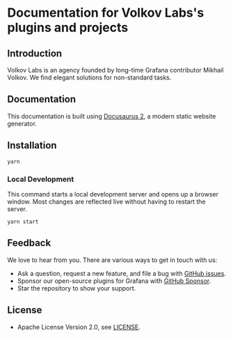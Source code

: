 # Documentation for Volkov Labs's plugins and projects

## Introduction

Volkov Labs is an agency founded by long-time Grafana contributor Mikhail Volkov. We find elegant solutions for non-standard tasks.

## Documentation

This documentation is built using [Docusaurus 2](https://docusaurus.io/), a modern static website generator.

## Installation

```
yarn
```

### Local Development

This command starts a local development server and opens up a browser window. Most changes are reflected live without having to restart the server.

```
yarn start
```

## Feedback

We love to hear from you. There are various ways to get in touch with us:

- Ask a question, request a new feature, and file a bug with [GitHub issues](https://github.com/volkovlabs/volkovlabs.io/issues/new/choose).
- Sponsor our open-source plugins for Grafana with [GitHub Sponsor](https://github.com/sponsors/VolkovLabs).
- Star the repository to show your support.

## License

- Apache License Version 2.0, see [LICENSE](https://github.com/volkovlabs/volkovlabs.io/blob/main/LICENSE).
